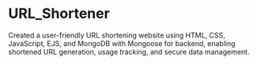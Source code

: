 # URL_Shortener
Created a user-friendly URL shortening website using HTML, CSS, JavaScript, EJS, and MongoDB with Mongoose for backend, enabling shortened URL generation, usage tracking, and secure data management.
